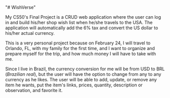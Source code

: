 "# WishVerse" 

My CS50's Final Project is a CRUD web application where the user can log in and build his/her shop wish list when he/she travels to the USA.
The application will automatically add the 6% tax and convert the US dollar to his/her actual currency.

This is a very personal project because on February 24, I will travel to Orlando, FL, with my family for the first time, and I want to organize and prepare myself for the trip, and how much money I will have to take with me.

Since I live in Brazil, the currency conversion for me will be from USD to BRL (_Brazilian real_), but the user will have the option to change from any to any currency as he likes.
The user will be able to add, update, or remove any item he wants, put the item's links, prices, quantity, description or observation, and favorite it.
